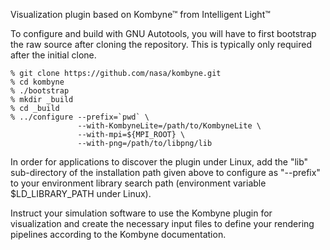 Visualization plugin based on Kombyne™ from Intelligent Light™

To configure and build with GNU Autotools, you will have to first bootstrap the raw source after cloning the repository.  This is typically only required after the initial clone.

```
% git clone https://github.com/nasa/kombyne.git
% cd kombyne
% ./bootstrap
% mkdir _build
% cd _build
% ../configure --prefix=`pwd` \
               --with-KombyneLite=/path/to/KombyneLite \
               --with-mpi=${MPI_ROOT} \
               --with-png=/path/to/libpng/lib
```

In order for applications to discover the plugin under Linux, add the
"lib" sub-directory of the installation path given above to configure as
"--prefix" to your environment library search path (environment variable
$LD_LIBRARY_PATH under Linux).

Instruct your simulation software to use the Kombyne plugin for
visualization and create the necessary input files to define your
rendering pipelines according to the Kombyne documentation.
